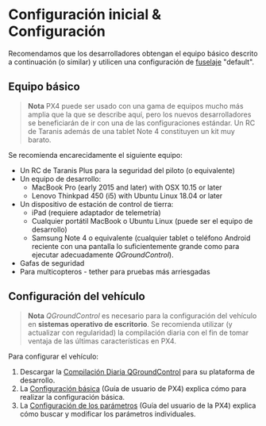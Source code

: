# Configuración inicial & Configuración

Recomendamos que los desarrolladores obtengan el equipo básico descrito a continuación (o similar) y utilicen una configuración de [fuselaje](../airframes/airframe_reference.md) "default".

## Equipo básico

> **Nota** PX4 puede ser usado con una gama de equipos mucho más amplia que la que se describe aquí, pero los nuevos desarrolladores se beneficiarán de ir con una de las configuraciones estándar. Un RC de Taranis además de una tablet Note 4 constituyen un kit muy barato.

Se recomienda encarecidamente el siguiente equipo:

* Un RC de Taranis Plus para la seguridad del piloto (o equivalente)
* Un equipo de desarrollo: 
  * MacBook Pro (early 2015 and later) with OSX 10.15 or later 
  * Lenovo Thinkpad 450 (i5) with Ubuntu Linux 18.04 or later 
* Un dispositivo de estación de control de tierra: 
  * iPad (requiere adaptador de telemetría)
  * Cualquier portátil MacBook o Ubuntu Linux (puede ser el equipo de desarrollo)
  * Samsung Note 4 o equivalente (cualquier tablet o teléfono Android reciente con una pantalla lo suficientemente grande como para ejecutar adecuadamente *QGroundControl*).
* Gafas de seguridad
* Para multicopteros - tether para pruebas más arriesgadas

## Configuración del vehículo

> **Nota** *QGroundControl* es necesario para la configuración del vehículo en **sistemas operativo de escritorio**. Se recomienda utilizar (y actualizar con regularidad) la compilación diaria con el fin de tomar ventaja de las últimas características en PX4.

Para configurar el vehículo:

1. Descargar la [Compilación Diaria QGroundControl](https://docs.qgroundcontrol.com/en/releases/daily_builds.html) para su plataforma de desarrollo.
2. La [Configuración básica](https://docs.px4.io/en/config/) (Guía de usuario de PX4) explica cómo para realizar la configuración básica. 
3. La [Configuración de los parámetros](https://docs.px4.io/en/advanced_config/parameters.html) (Guía del usuario de la PX4) explica cómo buscar y modificar los parámetros individuales.